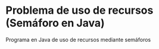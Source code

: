 # Problema de uso de recursos (Semáforo en Java)
 Programa en Java de uso de recursos mediante semáforos